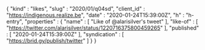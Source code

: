 {
  "kind" : "likes",
  "slug" : "2020/01/q04sd",
  "client_id" : "https://indigenous.realize.be",
  "date" : "2020-01-24T15:39:00Z",
  "h" : "h-entry",
  "properties" : {
    "name" : [ "Like of @alarisilver's tweet" ],
    "like-of" : [ "https://twitter.com/alarisilver/status/1220716375800459265" ],
    "published" : [ "2020-01-24T15:39:00Z" ],
    "syndication" : [ "https://brid.gy/publish/twitter" ]
  }
}
